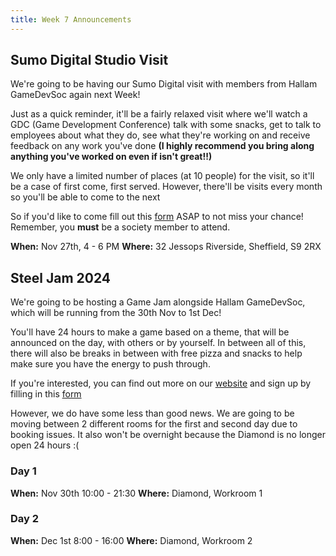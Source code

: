 ```yaml
---
title: Week 7 Announcements 
---
```


## Sumo Digital Studio Visit


We're going to be having our Sumo Digital visit with members from Hallam GameDevSoc again next Week!

Just as a quick reminder, it'll be a fairly relaxed visit where we'll watch a GDC (Game Development Conference) talk with some snacks, get to talk to employees about what they do, see what they're working on and receive feedback on any work you've done **(I highly recommend you bring along anything you've worked on even if isn't great!!)**

We only have a limited number of places (at 10 people) for the visit, so it'll be a case of first come, first served. However, there'll be visits every month so you'll be able to come to the next

So if you'd like to come fill out this [form](https://forms.gle/4WTJ8majBNPabFJJ7) ASAP to not miss your chance! Remember, you **must** be a society member to attend.

**When:** Nov 27th,  4 - 6 PM
**Where:** 32 Jessops Riverside, Sheffield, S9 2RX


## Steel Jam 2024

We're going to be hosting a Game Jam alongside Hallam GameDevSoc, which will be running from the 30th Nov to 1st Dec!

You'll have 24 hours to make a game based on a theme, that will be announced on the day, with others or by yourself. In between all of this, there will also be breaks in between with free pizza and snacks to help make sure you have the energy to push through.

If you're interested, you can find out more on our [website](https://bit.ly/SteelJam2024) and sign up by filling in this [form](https://forms.gle/RGVLEnAHnYxaf77s9)

However, we do have some less than good news. We are going to be moving between 2 different rooms for the first and second day due to booking issues. It also won't be overnight because the Diamond is no longer open 24 hours :(

### Day 1

**When:**  Nov 30th 10:00 - 21:30
**Where:** Diamond, Workroom 1

### Day 2

**When:**  Dec 1st 8:00 - 16:00
**Where:** Diamond, Workroom 2
